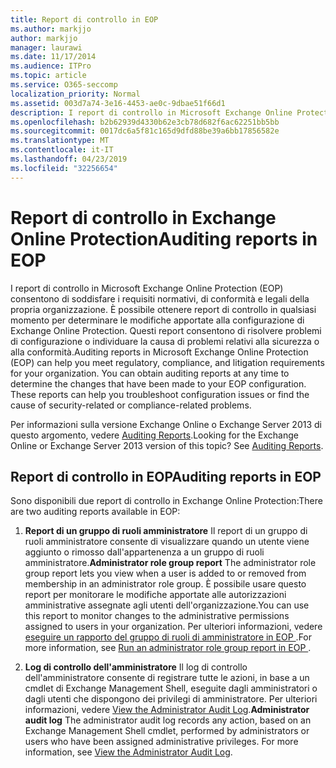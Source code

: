 ```yaml
---
title: Report di controllo in EOP
ms.author: markjjo
author: markjjo
manager: laurawi
ms.date: 11/17/2014
ms.audience: ITPro
ms.topic: article
ms.service: O365-seccomp
localization_priority: Normal
ms.assetid: 003d7a74-3e16-4453-ae0c-9dbae51f66d1
description: I report di controllo in Microsoft Exchange Online Protection (EOP) consentono di soddisfare i requisiti normativi, di conformità e legali della propria organizzazione. È possibile ottenere report di controllo in qualsiasi momento per determinare le modifiche apportate alla configurazione di Exchange Online Protection. Questi report consentono di risolvere problemi di configurazione o individuare la causa di problemi relativi alla sicurezza o alla conformità.
ms.openlocfilehash: b2b62939d4330b62e3cb78d682f6ac62251bb5bb
ms.sourcegitcommit: 0017dc6a5f81c165d9dfd88be39a6bb17856582e
ms.translationtype: MT
ms.contentlocale: it-IT
ms.lasthandoff: 04/23/2019
ms.locfileid: "32256654"
---
```

# <a name="auditing-reports-in-eop"></a><span data-ttu-id="e9904-105">Report di controllo in Exchange Online Protection</span><span class="sxs-lookup"><span data-stu-id="e9904-105">Auditing reports in EOP</span></span>

<span data-ttu-id="e9904-p102">I report di controllo in Microsoft Exchange Online Protection (EOP) consentono di soddisfare i requisiti normativi, di conformità e legali della propria organizzazione. È possibile ottenere report di controllo in qualsiasi momento per determinare le modifiche apportate alla configurazione di Exchange Online Protection. Questi report consentono di risolvere problemi di configurazione o individuare la causa di problemi relativi alla sicurezza o alla conformità.</span><span class="sxs-lookup"><span data-stu-id="e9904-p102">Auditing reports in Microsoft Exchange Online Protection (EOP) can help you meet regulatory, compliance, and litigation requirements for your organization. You can obtain auditing reports at any time to determine the changes that have been made to your EOP configuration. These reports can help you troubleshoot configuration issues or find the cause of security-related or compliance-related problems.</span></span>
  
<span data-ttu-id="e9904-p103">Per informazioni sulla versione Exchange Online o Exchange Server 2013 di questo argomento, vedere [Auditing Reports](http://technet.microsoft.com/library/2b3e1529-1677-4564-be0b-ce22757ddc0d.aspx).</span><span class="sxs-lookup"><span data-stu-id="e9904-p103">Looking for the Exchange Online or Exchange Server 2013 version of this topic? See [Auditing Reports](http://technet.microsoft.com/library/2b3e1529-1677-4564-be0b-ce22757ddc0d.aspx).</span></span>
  
## <a name="auditing-reports-in-eop"></a><span data-ttu-id="e9904-111">Report di controllo in EOP</span><span class="sxs-lookup"><span data-stu-id="e9904-111">Auditing reports in EOP</span></span>

<span data-ttu-id="e9904-112">Sono disponibili due report di controllo in Exchange Online Protection:</span><span class="sxs-lookup"><span data-stu-id="e9904-112">There are two auditing reports available in EOP:</span></span>
  
1. <span data-ttu-id="e9904-113">**Report di un gruppo di ruoli amministratore** Il report di un gruppo di ruoli amministratore consente di visualizzare quando un utente viene aggiunto o rimosso dall'appartenenza a un gruppo di ruoli amministratore.</span><span class="sxs-lookup"><span data-stu-id="e9904-113">**Administrator role group report** The administrator role group report lets you view when a user is added to or removed from membership in an administrator role group.</span></span> <span data-ttu-id="e9904-114">È possibile usare questo report per monitorare le modifiche apportate alle autorizzazioni amministrative assegnate agli utenti dell'organizzazione.</span><span class="sxs-lookup"><span data-stu-id="e9904-114">You can use this report to monitor changes to the administrative permissions assigned to users in your organization.</span></span> <span data-ttu-id="e9904-115">Per ulteriori informazioni, vedere [eseguire un rapporto del gruppo di ruoli di amministratore in EOP ](run-an-administrator-role-group-report-in-eop-eop.md).</span><span class="sxs-lookup"><span data-stu-id="e9904-115">For more information, see [Run an administrator role group report in EOP ](run-an-administrator-role-group-report-in-eop-eop.md).</span></span>
    
2. <span data-ttu-id="e9904-p105">**Log di controllo dell'amministratore** Il log di controllo dell'amministratore consente di registrare tutte le azioni, in base a un cmdlet di Exchange Management Shell, eseguite dagli amministratori o dagli utenti che dispongono dei privilegi di amministratore. Per ulteriori informazioni, vedere [View the Administrator Audit Log](http://technet.microsoft.com/library/5c62072a-556d-4fea-9973-d668c6b9fd57.aspx).</span><span class="sxs-lookup"><span data-stu-id="e9904-p105">**Administrator audit log** The administrator audit log records any action, based on an Exchange Management Shell cmdlet, performed by administrators or users who have been assigned administrative privileges. For more information, see [View the Administrator Audit Log](http://technet.microsoft.com/library/5c62072a-556d-4fea-9973-d668c6b9fd57.aspx).</span></span>
    

